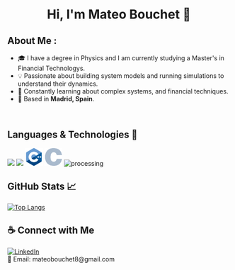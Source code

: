 <h1 align="center"><b>Hi, I'm Mateo Bouchet 👋 </b></h1>

## About Me :

- 🎓 I have a degree in Physics and I am currently studying a Master's in Financial Technologys.  
- 💡 Passionate about building system models and running simulations to understand their dynamics.
- 🌱 Constantly learning about complex systems, and financial techniques. 
- 🏡 Based in **Madrid, Spain**.  

<br>

## Languages & Technologies 🚀  
<p align="left">
  <img src="https://img.icons8.com/color/48/000000/kotlin.png"/> 
  <img src="https://img.icons8.com/color/48/000000/python.png"/>
  <img src="https://raw.githubusercontent.com/devicons/devicon/master/icons/cplusplus/cplusplus-original.svg" alt="cplusplus" width="40" height="40"/>
  <img src="https://raw.githubusercontent.com/devicons/devicon/master/icons/c/c-original.svg" alt="cplusplus" width="40" height="40"/>
  <img src="https://upload.wikimedia.org/wikipedia/commons/thumb/c/cb/Processing_2021_logo.svg/900px-Processing_2021_logo.svg.png" alt="processing" width="40" height="40"/>
</p>  

## GitHub Stats 📈  

[![Top Langs](https://github-readme-stats.vercel.app/api/top-langs/?username=MateoBAS&theme=algolia)](https://github.com/Ignacio003/github-readme-stats)  

## ☕ Connect with Me  

<p align="left">
  <a href="https://www.linkedin.com/in/mateo-bouchet-79926121a/" target="_blank">
    <img align="center" src="https://img.icons8.com/fluency/48/000000/linkedin.png" alt="LinkedIn" height="45" width="45" />
  </a>
  <br>
  📧 Email: mateobouchet8@gmail.com
</p>

